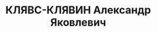 ---
title: КЛЯВС-КЛЯВИН Александр Яковлевич
description: Род. 15.10.1888, пос. Григули Лифлянской губернии, член СДРП Латвии с
  1904, член РСДРП(б) с 1913, в 1929-1932 заместитель председателя Исполнительного
  комитета Западного областного Совета, перед арестом директор Вяземской льночесальной
  фабрики, арестован 15.8.1936, расстрелян 22.11.1937
---